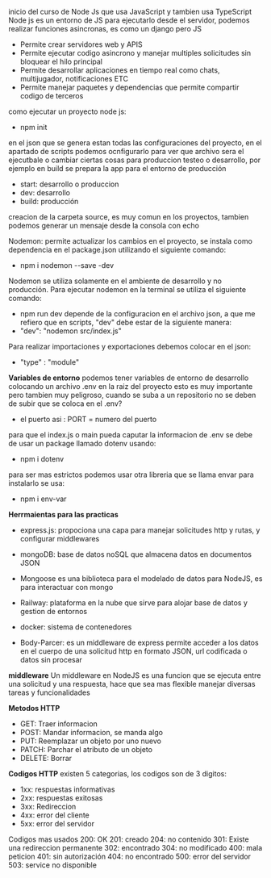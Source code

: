 inicio del curso de Node Js que usa JavaScript y tambien usa TypeScript
Node js es un entorno de JS para ejecutarlo desde el servidor, podemos realizar funciones
asincronas, es como un django pero JS

- Permite crear servidores web y APIS
- Permite ejecutar codigo asincrono y manejar multiples solicitudes sin bloquear el hilo principal
- Permite desarrollar aplicaciones en tiempo real como chats, multijugador, notificaciones ETC
- Permite manejar paquetes y dependencias que permite compartir codigo de terceros

como ejecutar un proyecto node js:
- npm init

en el json que se genera estan todas las configuraciones del proyecto, en el apartado de scripts
podemos ocnfigurarlo para ver que archivo sera el ejecutbale o cambiar ciertas cosas para produccion
testeo o desarrollo, por ejemplo en build se prepara la app para el entorno de producción

- start: desarrollo o produccion
- dev: desarrollo
- build: producción

creacion de la carpeta source, es muy comun en los proyectos, tambien podemos generar un mensaje desde la consola con echo

Nodemon: permite actualizar los cambios en el proyecto, se instala como dependencia en el package.json utilizando
el siguiente comando:

- npm i nodemon --save -dev

Nodemon se utiliza solamente en el ambiente de desarrollo y no producción. Para ejecutar nodemon en la terminal
se utiliza el siguiente comando:

- npm run dev 
depende de la configuracion en el archivo json, a que me refiero que en scripts, "dev" debe estar de la siguiente
manera:
- "dev": "nodemon src/index.js"

Para realizar importaciones y exportaciones debemos colocar en el json:
- "type" : "module"

**Variables de entorno**
podemos tener variables de entorno de desarrollo colocando un archivo .env en la raiz del proyecto
esto es muy importante pero tambien muy peligroso, cuando se suba a un repositorio no se deben de subir
que se coloca en el .env?

- el puerto asi : PORT = numero del puerto

para que el index.js o main pueda caputar la informacion de .env se debe de usar un package llamado dotenv usando:
- npm i dotenv

para ser mas estrictos podemos usar otra libreria que se llama envar para instalarlo se usa:
- npm i env-var

**Herrmaientas para las practicas**

- express.js: propociona una capa para manejar solicitudes http y rutas, y configurar middlewares

- mongoDB: base de datos noSQL que almacena datos en documentos JSON

- Mongoose es una biblioteca para el modelado de datos para NodeJS, es para interactuar con mongo

- Railway: plataforma en la nube que sirve para alojar base de datos y gestion de entornos

- docker: sistema de contenedores

- Body-Parcer: es un middleware de express permite acceder a los datos en el cuerpo de una solicitud http en formato JSON,
  url codificada o datos sin procesar
  
**middleware**
Un middleware en NodeJS es una funcion que se ejecuta entre una solicitud y una respuesta, hace que sea mas flexible manejar diversas
tareas y funcionalidades

**Metodos HTTP**
- GET: Traer informacion
- POST: Mandar informacion, se manda algo
- PUT: Reemplazar un objeto por uno nuevo
- PATCH: Parchar el atributo de un objeto
- DELETE: Borrar

**Codigos HTTP**
existen 5 categorias, los codigos son de 3 digitos:
- 1xx: respuestas informativas
- 2xx: respuestas exitosas
- 3xx: Redireccion
- 4xx: error del cliente
- 5xx: error del servidor

Codigos mas usados
200: OK
201: creado
204: no contenido
301: Existe una redireccion permanente
302: encontrado
304: no modificado
400: mala peticion
401: sin autorización
404: no encontrado
500: error del servidor
503: service no disponible





